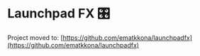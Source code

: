 # Launchpad FX 🎛️

Project moved to: [https://github.com/ematkkona/launchpadfx](https://github.com/ematkkona/launchpadfx)

